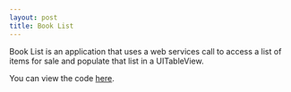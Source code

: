 ```yaml
---
layout: post
title: Book List
---
```


Book List is an application that uses a web services call to access a list of items for sale and populate that list in a UITableView.

You can view the code [here](https://github.com/Galapagos08/BookList).
